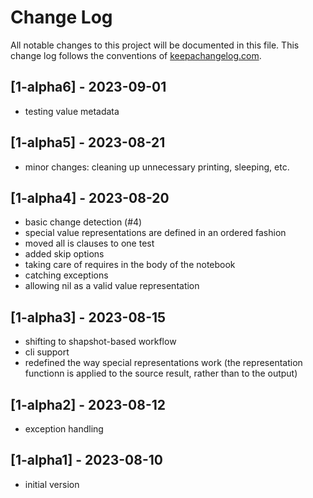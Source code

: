 # Change Log
All notable changes to this project will be documented in this file. This change log follows the conventions of [keepachangelog.com](http://keepachangelog.com/).

## [1-alpha6] - 2023-09-01
- testing value metadata

## [1-alpha5] - 2023-08-21
- minor changes: cleaning up unnecessary printing, sleeping, etc.

## [1-alpha4] - 2023-08-20
- basic change detection (#4)
- special value representations are defined in an ordered fashion
- moved all is clauses to one test
- added skip options
- taking care of requires in the body of the notebook
- catching exceptions
- allowing nil as a valid value representation

## [1-alpha3] - 2023-08-15
- shifting to shapshot-based workflow
- cli support
- redefined the way special representations work (the representation functionn is applied to the source result, rather than to the output)

## [1-alpha2] - 2023-08-12
- exception handling

## [1-alpha1] - 2023-08-10
- initial version
